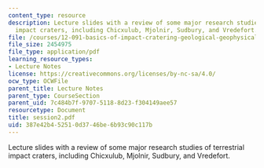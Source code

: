 ```yaml
---
content_type: resource
description: Lecture slides with a review of some major research studies of terrestrial
  impact craters, including Chicxulub, Mjolnir, Sudbury, and Vredefort.
file: /courses/12-091-basics-of-impact-cratering-geological-geophysical-geochemical-environmental-studies-of-some-impact-craters-of-the-earth-january-iap-2008/387e42b452510d3746be6b93c90c117b_session2.pdf
file_size: 2454975
file_type: application/pdf
learning_resource_types:
- Lecture Notes
license: https://creativecommons.org/licenses/by-nc-sa/4.0/
ocw_type: OCWFile
parent_title: Lecture Notes
parent_type: CourseSection
parent_uid: 7c484b7f-9707-5118-8d23-f304149aee57
resourcetype: Document
title: session2.pdf
uid: 387e42b4-5251-0d37-46be-6b93c90c117b
---
```

Lecture slides with a review of some major research studies of terrestrial impact craters, including Chicxulub, Mjolnir, Sudbury, and Vredefort.
